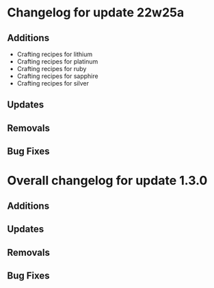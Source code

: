 # Changelog for update 22w25a

## Additions

- Crafting recipes for lithium
- Crafting recipes for platinum
- Crafting recipes for ruby
- Crafting recipes for sapphire
- Crafting recipes for silver

## Updates

## Removals

## Bug Fixes

# Overall changelog for update 1.3.0

## Additions

## Updates

## Removals

## Bug Fixes
